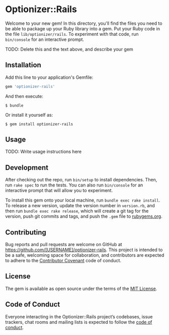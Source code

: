 # Optionizer::Rails

Welcome to your new gem! In this directory, you'll find the files you need to be able to package up your Ruby library into a gem. Put your Ruby code in the file `lib/optionizer/rails`. To experiment with that code, run `bin/console` for an interactive prompt.

TODO: Delete this and the text above, and describe your gem

## Installation

Add this line to your application's Gemfile:

```ruby
gem 'optionizer-rails'
```

And then execute:

    $ bundle

Or install it yourself as:

    $ gem install optionizer-rails

## Usage

TODO: Write usage instructions here

## Development

After checking out the repo, run `bin/setup` to install dependencies. Then, run `rake spec` to run the tests. You can also run `bin/console` for an interactive prompt that will allow you to experiment.

To install this gem onto your local machine, run `bundle exec rake install`. To release a new version, update the version number in `version.rb`, and then run `bundle exec rake release`, which will create a git tag for the version, push git commits and tags, and push the `.gem` file to [rubygems.org](https://rubygems.org).

## Contributing

Bug reports and pull requests are welcome on GitHub at https://github.com/[USERNAME]/optionizer-rails. This project is intended to be a safe, welcoming space for collaboration, and contributors are expected to adhere to the [Contributor Covenant](http://contributor-covenant.org) code of conduct.

## License

The gem is available as open source under the terms of the [MIT License](https://opensource.org/licenses/MIT).

## Code of Conduct

Everyone interacting in the Optionizer::Rails project’s codebases, issue trackers, chat rooms and mailing lists is expected to follow the [code of conduct](https://github.com/[USERNAME]/optionizer-rails/blob/master/CODE_OF_CONDUCT.md).
